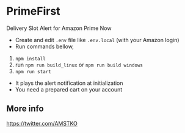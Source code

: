 # PrimeFirst
Delivery Slot Alert for Amazon Prime Now

- Create and edit `.env` file like `.env.local` (with your Amazon login)
- Run commands bellow,

 1. `npm install`
 2. run `npm run build_linux` or `npm run build windows`
 3. `npm run start`

- It plays the alert notification at initialization
- You need a prepared cart on your account

## More info

https://twitter.com/AMSTKO
